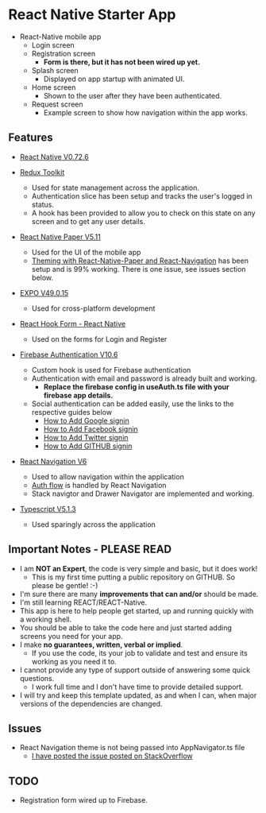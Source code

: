 # React Native Starter App

- React-Native mobile app
  - Login screen
  - Registration screen
    - **Form is there, but it has not been wired up yet.**
  - Splash screen
    - Displayed on app startup with animated UI.
  - Home screen
    - Shown to the user after they have been authenticated.
  - Request screen
    - Example screen to show how navigation within the app works.

## Features

- [React Native V0.72.6](https://reactnative.dev/docs/environment-setup)
- [Redux Toolkit](https://redux-toolkit.js.org/introduction/getting-started)
  - Used for state management across the application.
  - Authentication slice has been setup and tracks the user's logged in status.
  - A hook has been provided to allow you to check on this state on any screen and to get any user details.
- [React Native Paper V5.11](https://callstack.github.io/react-native-paper/docs/guides/getting-started/)
  - Used for the UI of the mobile app
  - [Theming with React-Native-Paper and React-Navigation](https://callstack.github.io/react-native-paper/docs/guides/theming-with-react-navigation) has been setup and is 99% working. There is one issue, see issues section below.
- [EXPO V49.0.15](https://docs.expo.dev/)
  - Used for cross-platform development
- [React Hook Form - React Native](https://www.react-hook-form.com/get-started/#ReactNative)
  - Used on the forms for Login and Register
- [Firebase Authentication V10.6](https://firebase.google.com/docs/auth/android/start)
  - Custom hook is used for Firebase authentication
  - Authentication with email and password is already built and working.
    - **Replace the firebase config in useAuth.ts file with your firebase app details.**
  - Social authentication can be added easily, use the links to the respective guides below
    - [How to Add Google signin](https://firebase.google.com/docs/auth/android/google-signin)
    - [How to Add Facebook signin](https://firebase.google.com/docs/auth/android/facebook-login)
    - [How to Add Twitter signin](https://firebase.google.com/docs/auth/android/twitter-login)
    - [How to Add GITHUB signin](https://firebase.google.com/docs/auth/android/github-auth)

- [React Navigation V6](<https://reactnavigation.org/docs/getting-started/>)
  - Used to allow navigation within the application
  - [Auth flow](https://reactnavigation.org/docs/auth-flow) is handled by React Navigation
  - Stack navigtor and Drawer Navigator are implemented and working.
- [Typescript V5.1.3](https://www.typescriptlang.org/)
  - Used sparingly across the application

## Important Notes - PLEASE READ

- I am **NOT an Expert**, the code is very simple and basic, but it does work!
  - This is my first time putting a public repository on GITHUB. So please be gentle! :-)
- I'm sure there are many **improvements that can and/or** should be made.
- I'm still learning REACT/REACT-Native.
- This app is here to help people get started, up and running quickly with a working shell.
- You should be able to take the code here and just started adding screens you need for your app.
- I make **no guarantees, written, verbal or implied**.
  - If you use the code, its your job to validate and test and ensure its working as you need it to.
- I cannot provide any type of support outside of answering some quick questions.
  - I work full time and I don't have time to provide detailed support.
- I will try and keep this template updated, as and when I can, when major versions of the dependencies are changed.

## Issues

- React Navigation theme is not being passed into AppNavigator.ts file
  - [I have posted the issue posted on StackOverflow](https://stackoverflow.com/questions/77497977/react-navigation-v6-typescript-how-to-pass-theme-prop-to-navigation-container)


## TODO

- Registration form wired up to Firebase.